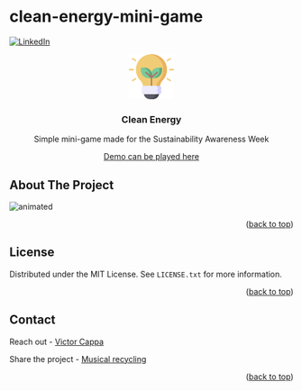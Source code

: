 # clean-energy-mini-game

<div id="top"></div>

[![LinkedIn][linkedin-shield]][linkedin-url]



<!-- PROJECT LOGO -->
 


<div align="center">
  <a href="https://github.com/victorcappa/clean-energy-mini-game">
    <img src="logo.png" alt="Logo" width="80" height="80">
  </a>

<h3 align="center">Clean Energy</h3>

  <p align="center">
Simple mini-game made for the Sustainability Awareness Week


  </p>
 
 
 <a href="https://victorcappa.itch.io/clean-energy-mini-game" target="_blank">Demo can be played here<a/>
 
</div>



<!-- ABOUT THE PROJECT -->
## About The Project

 
<p align="left">
 
  <img src="https://user-images.githubusercontent.com/40408965/175429260-ac4da543-20ab-430e-8eef-81b37dde880f.gif" alt="animated" />

</p>


<p align="right">(<a href="#top">back to top</a>)</p>


<!-- LICENSE -->
## License

Distributed under the MIT License. See `LICENSE.txt` for more information.

<p align="right">(<a href="#top">back to top</a>)</p>



<!-- CONTACT -->
## Contact

Reach out - <a href = "mailto: cappacurta@gmail.com.com">Victor Cappa</a>


Share the project - [Musical recycling](https://github.com/victorcappa/clean-energy-mini-game)

<p align="right">(<a href="#top">back to top</a>)</p>

[linkedin-shield]: https://img.shields.io/badge/-LinkedIn-black.svg?style=for-the-badge&logo=linkedin&colorB=555
[linkedin-url]: https://www.linkedin.com/in/victor-cappa-50839788/
